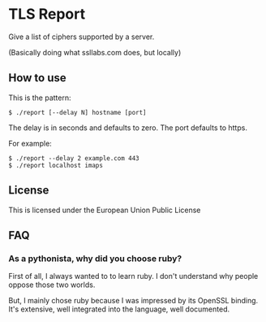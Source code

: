 # TLS Report

Give a list of ciphers supported by a server.

(Basically doing what ssllabs.com does, but locally)

## How to use

This is the pattern:

    $ ./report [--delay N] hostname [port]

The delay is in seconds and defaults to zero.
The port defaults to https.


For example:

    $ ./report --delay 2 example.com 443
    $ ./report localhost imaps

## License

This is licensed under the European Union Public License

## FAQ

### As a pythonista, why did you choose ruby?

First of all, I always wanted to to learn ruby. I don't understand why people
oppose those two worlds.

But, I mainly chose ruby because I was impressed by its OpenSSL binding. It's
extensive, well integrated into the language, well documented.
